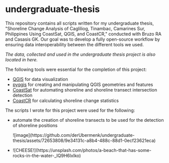 # undergraduate-thesis
<p>
  This repository contains all scripts written for my undergraduate thesis, "Shoreline Change Analysis of Cagliliog, 
  Tinambac, Camarines Sur, Philippines  Using CoastSat, QGIS, and CoastCR," conducted with 
  Bruzo RA and Casasis GK. Our goal was to develop a fully open-source workflow by ensuring data 
  interoperability between the different tools we used.
</p>

<p>
  <i>The data, collected and used in the undergraduate thesis project is also located in here.</i>
</p>

The following tools were essential for the completion of this project:
<ul>
  <li>
    <a href="https://www.qgis.org/en/site/">QGIS</a> for data visualization
  </li>
  <li>
    <a href="https://qgis.org/pyqgis/master/">pyqgis</a> for creating and manipulating QGIS geometries and features
  </li>
  <li>
    <a href="https://github.com/kvos/CoastSat">CoastSat</a> for automating shoreline and shoreline transect intersection detection
  </li>
  <li>
    <a href="https://github.com/alejandro-gomez/CoastCR">CoastCR</a> for calculating shoreline change statistics
  </li>
</ul>

The scripts I wrote for this project were used for the following:
<ul>
  <li>
      <p>
    automate the creation of shoreline transects to be used for the detection of shoreline positions  
    </p>
    <p>
      ![image](https://github.com/derUbermenk/undergraduate-thesis/assets/72653808/9e34131c-a8b4-488c-88d1-0ecf23621eca)
    </p>
  </li>
  <li>
    ![CHEESE!](https://unsplash.com/photos/a-beach-that-has-some-rocks-in-the-water-_IQ9H6lxlko)
  </li>
</ul>
